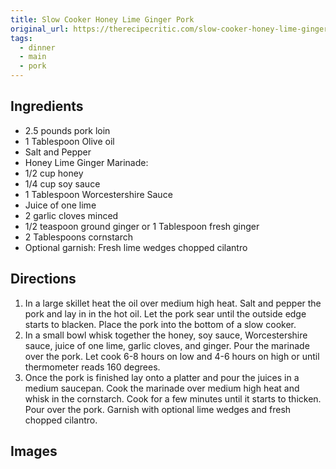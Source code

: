 ```yaml
---
title: Slow Cooker Honey Lime Ginger Pork
original_url: https://therecipecritic.com/slow-cooker-honey-lime-ginger-pork/
tags:
  - dinner
  - main
  - pork
---
```


## Ingredients

* 2.5 pounds pork loin
* 1 Tablespoon Olive oil
* Salt and Pepper
* Honey Lime Ginger Marinade:
* 1/2 cup honey
* 1/4 cup soy sauce
* 1 Tablespoon Worcestershire Sauce
* Juice of one lime
* 2 garlic cloves minced
* 1/2 teaspoon ground ginger or 1 Tablespoon fresh ginger
* 2 Tablespoons cornstarch
* Optional garnish: Fresh lime wedges chopped cilantro

## Directions


1. In a large skillet heat the oil over medium high heat. Salt and pepper the pork and lay in in the hot oil. Let the pork sear until the outside edge starts to blacken. Place the pork into the bottom of a slow cooker.
1. In a small bowl whisk together the honey, soy sauce, Worcestershire sauce, juice of one lime, garlic cloves, and ginger. Pour the marinade over the pork. Let cook 6-8 hours on low and 4-6 hours on high or until thermometer reads 160 degrees.
1. Once the pork is finished lay onto a platter and pour the juices in a medium saucepan. Cook the marinade over medium high heat and whisk in the cornstarch. Cook for a few minutes until it starts to thicken. Pour over the pork. Garnish with optional lime wedges and fresh chopped cilantro.

## Images
